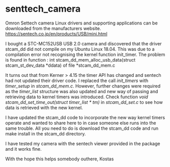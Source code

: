 # senttech_camera
Omron Settech camera Linux drivers and supporting applications can be downloaded from the manufacturers website. 
https://sentech.co.jp/en/products/USB/mini.html

I bought a STC-MC152USB USB 2.0 camera and discovered that the driver stcam_dd did not compile on my Ubuntu Linux 18.04. 
This was due to a compilation error not recognising the kernel function init_timer.
The problem is found in function : int stcam_dd_mem_alloc_usb_data(struct stcam_st_dev_data \*ddata) 
of file *stcam_dd_mem.c

It turns out that from Kerner > 4.15 the timer API has changed and sentech had not updated their driver code.
I replaced the call *init_timers* with *timer_setup* in *stcam_dd_mem.c*. However, further changes were required as the *timer_list* structure was also updated and new way of passing and retrieving data to kernel timers was introduced. 
Check function *void stcam_dd_set_time_out(struct timer_list * tm)* in *stcam_dd_set.c* to see how data is retrieved with the new kernel.

I have updated the stcam_dd code to incorporate the new way kernel timers operate and wanted to share here to in case someone else runs into the same trouble. All you need to do is download the stcam_dd code and run make install in the stcam_dd directory. 

I have tested my camera with the sentech viewer provided in the package and it works fine. 

With the hope this helps somebody outhere,
Kostas

